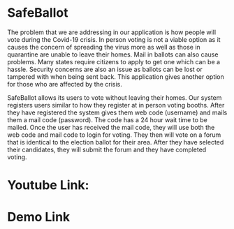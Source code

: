 # SafeBallot

The problem that we are addressing in our application is how people will vote during the Covid-19 crisis.  In person voting is not a viable option as it causes the concern of spreading the virus more as well as those in quarantine are unable to leave their homes.  Mail in ballots can also cause problems.  Many states require citizens to apply to get one which can be a hassle.  Security concerns are also an issue as ballots can be lost or tampered with when being sent back.  This application gives another option for those who are affected by the crisis.

SafeBallot allows its users to vote without leaving their homes.  Our system registers users similar to how they register at in person voting booths.  After they have registered the system gives them web code (username) and mails them a mail code (password).  The code has a 24 hour wait time to be mailed.  Once the user has received the mail code, they will use both the web code and mail code to login for voting.  They then will vote on a forum that is identical to the election ballot for their area.  After they have selected their candidates, they will submit the forum and they have completed voting.


# Youtube Link: 

# Demo Link
